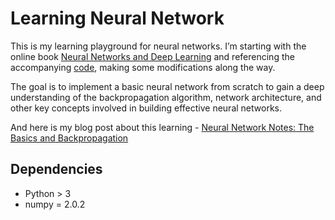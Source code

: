 # Learning Neural Network
This is my learning playground for neural networks. I’m starting with the online book [Neural Networks and Deep Learning](http://neuralnetworksanddeeplearning.com/) and referencing the accompanying [code](https://github.com/mnielsen/neural-networks-and-deep-learning), making some modifications along the way.

The goal is to implement a basic neural network from scratch to gain a deep understanding of the backpropagation algorithm, network architecture, and other key concepts involved in building effective neural networks.

And here is my blog post about this learning - [Neural Network Notes: The Basics and Backpropagation](https://wayne82.github.io/neural-network/2025/03/30/Neural-Network-Notes-The-Basics-and-Backpropagation.html)

## Dependencies
* Python > 3
* numpy = 2.0.2
